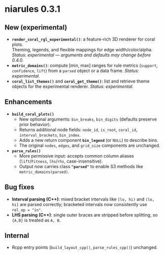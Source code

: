 # niarules 0.3.1

## New (experimental)
- **`render_coral_rgl_experimental()`**: a feature-rich 3D renderer for coral plots.  
  Theming, legends, and flexible mappings for edge width/color/alpha.  
  _Status: experimental — arguments and defaults may change before 0.4.0._
- **`metric_domains()`**: compute [min, max] ranges for rule metrics (`support`, `confidence`, `lift`)
  from a `parsed` object or a data frame. _Status: experimental._
- **`coral_list_themes()`** and **`coral_get_theme()`**: list and retrieve theme objects
  for the experimental renderer. _Status: experimental._

## Enhancements
- **`build_coral_plots()`**
  - New optional arguments: `bin_breaks`, `bin_digits` (defaults preserve prior behavior).
  - Returns additional node fields: `node_id`, `is_root`, `coral_id`, `interval_brackets`, `bin_index`.
  - Adds a new return component **`bin_legend`** (or `NULL`) to describe bins.
  - The original `nodes`, `edges`, and `grid_size` components are unchanged.
- **`parse_rules()`**
  - More permissive input: accepts common column aliases (`lift`/`Fitness`, `lhs`/`rhs`, case-insensitive).
  - Output now carries class **`"parsed"`** to enable S3 methods like `metric_domains(parsed)`.

## Bug fixes
- **Interval parsing (C++)**: mixed bracket intervals like `[lo, hi)` and `(lo, hi]` are parsed correctly;
  bracketed intervals now consistently use `rel_op = "in"`.
- **LHS parsing (C++)**: single outer braces are stripped before splitting, so `{A,B}` is treated as `A, B`.

## Internal
- Rcpp entry points (`build_layout_cpp()`, `parse_rules_cpp()`) unchanged.
